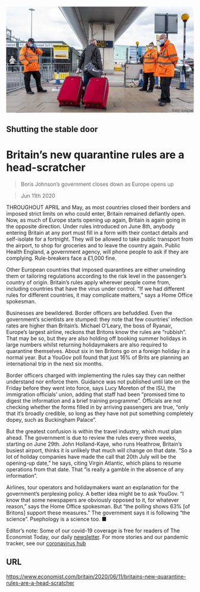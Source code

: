 ![](./images/20200613_BRP502.jpg)

## Shutting the stable door

# Britain’s new quarantine rules are a head-scratcher

> Boris Johnson’s government closes down as Europe opens up

> Jun 11th 2020

THROUGHOUT APRIL and May, as most countries closed their borders and imposed strict limits on who could enter, Britain remained defiantly open. Now, as much of Europe starts opening up again, Britain is again going in the opposite direction. Under rules introduced on June 8th, anybody entering Britain at any port must fill in a form with their contact details and self-isolate for a fortnight. They will be allowed to take public transport from the airport, to shop for groceries and to leave the country again. Public Health England, a government agency, will phone people to ask if they are complying. Rule-breakers face a £1,000 fine.

Other European countries that imposed quarantines are either unwinding them or tailoring regulations according to the risk level in the passenger’s country of origin. Britain’s rules apply wherever people come from, including countries that have the virus under control. “If we had different rules for different countries, it may complicate matters,” says a Home Office spokesman.

Businesses are bewildered. Border officers are befuddled. Even the government’s scientists are stumped: they note that few countries’ infection rates are higher than Britain’s. Michael O’Leary, the boss of Ryanair, Europe’s largest airline, reckons that Britons know the rules are “rubbish”. That may be so, but they are also holding off booking summer holidays in large numbers whilst returning holidaymakers are also required to quarantine themselves. About six in ten Britons go on a foreign holiday in a normal year. But a YouGov poll found that just 16% of Brits are planning an international trip in the next six months.

Border officers charged with implementing the rules say they can neither understand nor enforce them. Guidance was not published until late on the Friday before they went into force, says Lucy Moreton of the ISU, the immigration officials’ union, adding that staff had been “promised time to digest the information and a brief training programme”. Officials are not checking whether the forms filled in by arriving passengers are true, “only that it’s broadly credible, so long as they have not put something completely dopey, such as Buckingham Palace”.

But the greatest confusion is within the travel industry, which must plan ahead. The government is due to review the rules every three weeks, starting on June 29th. John Holland-Kaye, who runs Heathrow, Britain’s busiest airport, thinks it is unlikely that much will change on that date. “So a lot of holiday companies have made the call that 20th July will be the opening-up date,” he says, citing Virgin Atlantic, which plans to resume operations from that date. That “is really a gamble in the absence of any information”.

Airlines, tour operators and holidaymakers want an explanation for the government’s perplexing policy. A better idea might be to ask YouGov. “I know that some newspapers are obviously opposed to it, for whatever reason,” says the Home Office spokesman. But “the polling shows 63% [of Britons] support these measures.” The government says it is following “the science”. Psephology is a science too. ■

Editor’s note: Some of our covid-19 coverage is free for readers of The Economist Today, our daily [newsletter](https://www.economist.com/https://my.economist.com/user#newsletter). For more stories and our pandemic tracker, see our [coronavirus hub](https://www.economist.com//news/2020/03/11/the-economists-coverage-of-the-coronavirus)

## URL

https://www.economist.com/britain/2020/06/11/britains-new-quarantine-rules-are-a-head-scratcher
